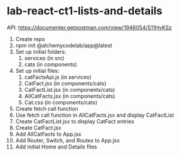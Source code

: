 # lab-react-ct1-lists-and-details

API:
https://documenter.getpostman.com/view/1946054/S11HvKSz

1. Create repo
1. npm init @alchemycodelab/app@latest
1. Set up initial folders:
    1. services (in src)
    1. cats (in components)
1. Set up initial files:
    1. catFactsApi.js (in services)
    1. CatFact.jsx (in components/cats)
    1. CatFactList.jsx (in components/cats)
    1. AllCatFacts.jsx (in components/cats)
    1. Cat.css (in components/cats)
1. Create fetch call function
1. Use fetch call function in AllCatFacts.jsx and display CatFactList
1. Create CatFactList.jsx to display CatFact entries
1. Create CatFact.jsx
1. Add AllCatFacts to App.jsx
1. Add Router, Switch, and Routes to App.jsx
1. Add initial Home and Details files
